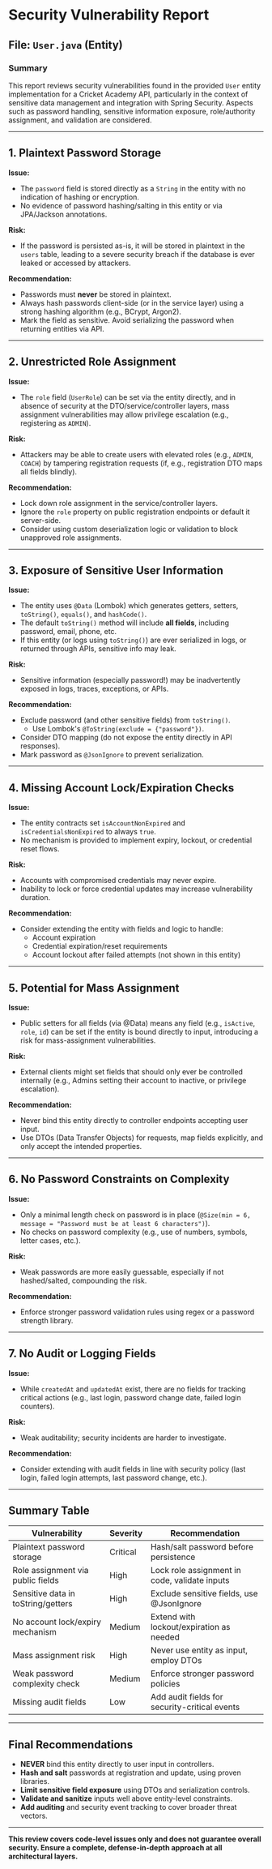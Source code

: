 # Security Vulnerability Report

## File: `User.java` (Entity)

### Summary

This report reviews security vulnerabilities found in the provided `User` entity implementation for a Cricket Academy API, particularly in the context of sensitive data management and integration with Spring Security. Aspects such as password handling, sensitive information exposure, role/authority assignment, and validation are considered.

---

## 1. Plaintext Password Storage

**Issue:**
- The `password` field is stored directly as a `String` in the entity with no indication of hashing or encryption.
- No evidence of password hashing/salting in this entity or via JPA/Jackson annotations.
  
**Risk:**
- If the password is persisted as-is, it will be stored in plaintext in the `users` table, leading to a severe security breach if the database is ever leaked or accessed by attackers.

**Recommendation:**
- Passwords must **never** be stored in plaintext.
- Always hash passwords client-side (or in the service layer) using a strong hashing algorithm (e.g., BCrypt, Argon2).
- Mark the field as sensitive. Avoid serializing the password when returning entities via API.

---

## 2. Unrestricted Role Assignment

**Issue:**
- The `role` field (`UserRole`) can be set via the entity directly, and in absence of security at the DTO/service/controller layers, mass assignment vulnerabilities may allow privilege escalation (e.g., registering as `ADMIN`).

**Risk:**
- Attackers may be able to create users with elevated roles (e.g., `ADMIN`, `COACH`) by tampering registration requests (if, e.g., registration DTO maps all fields blindly).

**Recommendation:**
- Lock down role assignment in the service/controller layers.
- Ignore the `role` property on public registration endpoints or default it server-side.
- Consider using custom deserialization logic or validation to block unapproved role assignments.

---

## 3. Exposure of Sensitive User Information

**Issue:**
- The entity uses `@Data` (Lombok) which generates getters, setters, `toString()`, `equals()`, and `hashCode()`.
- The default `toString()` method will include **all fields**, including password, email, phone, etc.
- If this entity (or logs using `toString()`) are ever serialized in logs, or returned through APIs, sensitive info may leak.

**Risk:**
- Sensitive information (especially password!) may be inadvertently exposed in logs, traces, exceptions, or APIs.

**Recommendation:**
- Exclude password (and other sensitive fields) from `toString()`. 
    - Use Lombok's `@ToString(exclude = {"password"})`.
- Consider DTO mapping (do not expose the entity directly in API responses).
- Mark password as `@JsonIgnore` to prevent serialization.

---

## 4. Missing Account Lock/Expiration Checks

**Issue:**
- The entity contracts set `isAccountNonExpired` and `isCredentialsNonExpired` to always `true`.
- No mechanism is provided to implement expiry, lockout, or credential reset flows.

**Risk:**
- Accounts with compromised credentials may never expire.
- Inability to lock or force credential updates may increase vulnerability duration.

**Recommendation:**
- Consider extending the entity with fields and logic to handle:
    - Account expiration
    - Credential expiration/reset requirements
    - Account lockout after failed attempts (not shown in this entity)

---

## 5. Potential for Mass Assignment

**Issue:**
- Public setters for all fields (via @Data) means any field (e.g., `isActive`, `role`, `id`) can be set if the entity is bound directly to input, introducing a risk for mass-assignment vulnerabilities.

**Risk:**
- External clients might set fields that should only ever be controlled internally (e.g., Admins setting their account to inactive, or privilege escalation).

**Recommendation:**
- Never bind this entity directly to controller endpoints accepting user input.
- Use DTOs (Data Transfer Objects) for requests, map fields explicitly, and only accept the intended properties.

---

## 6. No Password Constraints on Complexity

**Issue:**
- Only a minimal length check on password is in place (`@Size(min = 6, message = "Password must be at least 6 characters")`).
- No checks on password complexity (e.g., use of numbers, symbols, letter cases, etc.).

**Risk:**
- Weak passwords are more easily guessable, especially if not hashed/salted, compounding the risk.

**Recommendation:**
- Enforce stronger password validation rules using regex or a password strength library.

---

## 7. No Audit or Logging Fields

**Issue:**
- While `createdAt` and `updatedAt` exist, there are no fields for tracking critical actions (e.g., last login, password change date, failed login counters).

**Risk:**
- Weak auditability; security incidents are harder to investigate.

**Recommendation:**
- Consider extending with audit fields in line with security policy (last login, failed login attempts, last password change, etc.).

---

## Summary Table

| Vulnerability                        | Severity | Recommendation                                   |
|-------------------------------------- |----------|--------------------------------------------------|
| Plaintext password storage           | Critical | Hash/salt password before persistence            |
| Role assignment via public fields    | High     | Lock role assignment in code, validate inputs    |
| Sensitive data in toString/getters   | High     | Exclude sensitive fields, use @JsonIgnore        |
| No account lock/expiry mechanism     | Medium   | Extend with lockout/expiration as needed         |
| Mass assignment risk                 | High     | Never use entity as input, employ DTOs           |
| Weak password complexity check       | Medium   | Enforce stronger password policies               |
| Missing audit fields                 | Low      | Add audit fields for security-critical events    |

---

## Final Recommendations

- **NEVER** bind this entity directly to user input in controllers.
- **Hash and salt** passwords at registration and update, using proven libraries.
- **Limit sensitive field exposure** using DTOs and serialization controls.
- **Validate and sanitize** inputs well above entity-level constraints.
- **Add auditing** and security event tracking to cover broader threat vectors.

---

**This review covers code-level issues only and does not guarantee overall security. Ensure a complete, defense-in-depth approach at all architectural layers.**
